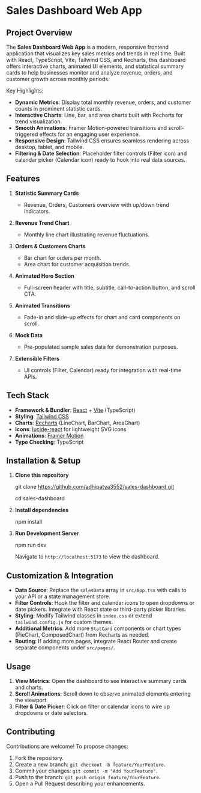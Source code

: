 # Sales Dashboard Web App

## Project Overview

The **Sales Dashboard Web App** is a modern, responsive frontend application that visualizes key sales metrics and trends in real time. Built with React, TypeScript, Vite, Tailwind CSS, and Recharts, this dashboard offers interactive charts, animated UI elements, and statistical summary cards to help businesses monitor and analyze revenue, orders, and customer growth across monthly periods.

Key Highlights:

* **Dynamic Metrics**: Display total monthly revenue, orders, and customer counts in prominent statistic cards.
* **Interactive Charts**: Line, bar, and area charts built with Recharts for trend visualization.
* **Smooth Animations**: Framer Motion-powered transitions and scroll-triggered effects for an engaging user experience.
* **Responsive Design**: Tailwind CSS ensures seamless rendering across desktop, tablet, and mobile.
* **Filtering & Date Selection**: Placeholder filter controls (Filter icon) and calendar picker (Calendar icon) ready to hook into real data sources.

## Features

1. **Statistic Summary Cards**

   * Revenue, Orders, Customers overview with up/down trend indicators.
2. **Revenue Trend Chart**

   * Monthly line chart illustrating revenue fluctuations.
3. **Orders & Customers Charts**

   * Bar chart for orders per month.
   * Area chart for customer acquisition trends.
4. **Animated Hero Section**

   * Full-screen header with title, subtitle, call-to-action button, and scroll CTA.
5. **Animated Transitions**

   * Fade-in and slide-up effects for chart and card components on scroll.
6. **Mock Data**

   * Pre-populated sample sales data for demonstration purposes.
7. **Extensible Filters**

   * UI controls (Filter, Calendar) ready for integration with real-time APIs.

## Tech Stack

* **Framework & Bundler**: [React](https://reactjs.org/) + [Vite](https://vitejs.dev/) (TypeScript)
* **Styling**: [Tailwind CSS](https://tailwindcss.com/)
* **Charts**: [Recharts](https://recharts.org/) (LineChart, BarChart, AreaChart)
* **Icons**: [lucide-react](https://lucide.dev/) for lightweight SVG icons
* **Animations**: [Framer Motion](https://www.framer.com/motion/)
* **Type Checking**: TypeScript         

## Installation & Setup

1. **Clone this repository**

   git clone https://github.com/adhipatya3552/sales-dashboard.git
   
   cd sales-dashboard

2. **Install dependencies**

   npm install

3. **Run Development Server**

   npm run dev

   Navigate to `http://localhost:5173` to view the dashboard.

## Customization & Integration

* **Data Source**: Replace the `salesData` array in `src/App.tsx` with calls to your API or a state management store.
* **Filter Controls**: Hook the filter and calendar icons to open dropdowns or date pickers. Integrate with React state or third-party picker libraries.
* **Styling**: Modify Tailwind classes in `index.css` or extend `tailwind.config.js` for custom themes.
* **Additional Metrics**: Add more `StatCard` components or chart types (PieChart, ComposedChart) from Recharts as needed.
* **Routing**: If adding more pages, integrate React Router and create separate components under `src/pages/`.

## Usage

1. **View Metrics**: Open the dashboard to see interactive summary cards and charts.
2. **Scroll Animations**: Scroll down to observe animated elements entering the viewport.
3. **Filter & Date Picker**: Click on filter or calendar icons to wire up dropdowns or date selectors.

## Contributing

Contributions are welcome! To propose changes:

1. Fork the repository.
2. Create a new branch: `git checkout -b feature/YourFeature`.
3. Commit your changes: `git commit -m "Add YourFeature"`.
4. Push to the branch: `git push origin feature/YourFeature`.
5. Open a Pull Request describing your enhancements.

